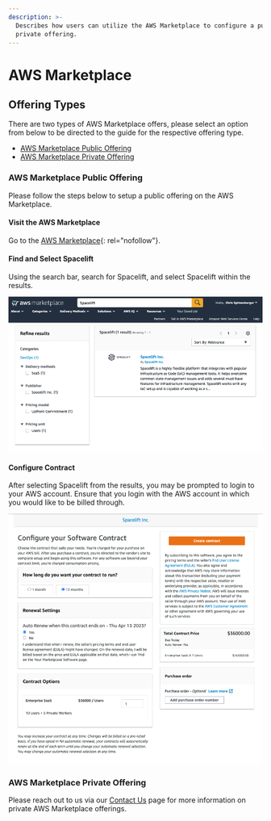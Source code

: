 ```yaml
---
description: >-
  Describes how users can utilize the AWS Marketplace to configure a public or
  private offering.
---
```


# AWS Marketplace

## Offering Types

There are two types of AWS Marketplace offers, please select an option from below to be directed to the guide for the respective offering type.

- [AWS Marketplace Public Offering](aws-marketplace.md#aws-marketplace-public-offering)
- [AWS Marketplace Private Offering](aws-marketplace.md#aws-marketplace-private-offering)

### AWS Marketplace Public Offering

Please follow the steps below to setup a public offering on the AWS Marketplace.

#### Visit the AWS Marketplace

Go to the [AWS Marketplace](https://aws.amazon.com/marketplace){: rel="nofollow"}.

#### Find and Select Spacelift

Using the search bar, search for Spacelift, and select Spacelift within the results.

![Search for Spacelift and select it from the results.](<../../assets/screenshots/Screen Shot 2022-04-14 at 12.57.31 PM.png>)

#### Configure Contract

After selecting Spacelift from the results, you may be prompted to login to your AWS account. Ensure that you login with the AWS account in which you would like to be billed through.

![Configure your contract, once completed, click Create contract.](<../../assets/screenshots/Screen Shot 2022-04-13 at 9.45.10 AM.png>)

### AWS Marketplace Private Offering

Please reach out to us via our [Contact Us](https://spacelift.io/contact) page for more information on private AWS Marketplace offerings.
